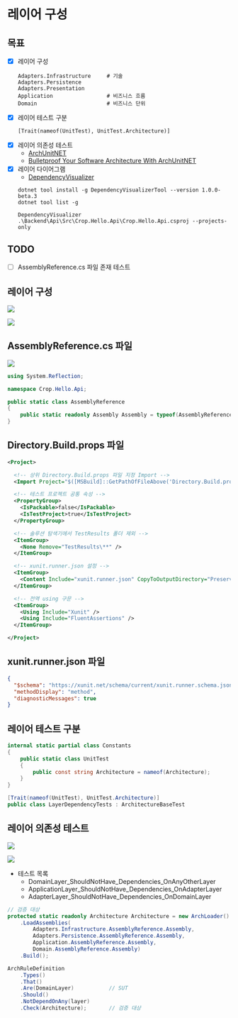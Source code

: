 # 레이어 구성

## 목표
- [x] 레이어 구성
  ```shell
  Adapters.Infrastructure     # 기술
  Adapters.Persistence
  Adapters.Presentation
  Application                 # 비즈니스 흐름
  Domain                      # 비즈니스 단위
  ```
- [x] 레이어 테스트 구분
  ```shell
  [Trait(nameof(UnitTest), UnitTest.Architecture)]
  ```
- [x] 레이어 의존성 테스트
  - [ArchUnitNET](https://github.com/TNG/ArchUnitNET)
  - [Bulletproof Your Software Architecture With ArchUnitNET](https://www.youtube.com/watch?v=R_srbvA6IQM)
- [x] 레이어 다이어그램
  - [DependencyVisualizer](https://github.com/nkolev92/DependencyVisualizer)
  ```
  dotnet tool install -g DependencyVisualizerTool --version 1.0.0-beta.3
  dotnet tool list -g

  DependencyVisualizer .\Backend\Api\Src\Crop.Hello.Api\Crop.Hello.Api.csproj --projects-only
  ```

## TODO
- [ ] AssemblyReference.cs 파일 존재 테스트

## 레이어 구성
![](./.images/Architecture.Layers.png)

![](./.images/Architecture.Diagram.png)

## AssemblyReference.cs 파일

![](./.images/AssemblyReference.png)

```cs
using System.Reflection;

namespace Crop.Hello.Api;

public static class AssemblyReference
{
    public static readonly Assembly Assembly = typeof(AssemblyReference).Assembly;
}
```

## Directory.Build.props 파일

```xml
<Project>

  <!-- 상위 Directory.Build.props 파일 지정 Import -->
  <Import Project="$([MSBuild]::GetPathOfFileAbove('Directory.Build.props', '$(MSBuildThisFileDirectory)../'))" />

  <!-- 테스트 프로젝트 공통 속성 -->
  <PropertyGroup>
    <IsPackable>false</IsPackable>
    <IsTestProject>true</IsTestProject>
  </PropertyGroup>

  <!-- 솔루션 탐색기에서 TestResults 폴더 제외 -->
  <ItemGroup>
    <None Remove="TestResults\**" />
  </ItemGroup>

  <!-- xunit.runner.json 설정 -->
  <ItemGroup>
    <Content Include="xunit.runner.json" CopyToOutputDirectory="PreserveNewest" />
  </ItemGroup>

  <!-- 전역 using 구문 -->
  <ItemGroup>
    <Using Include="Xunit" />
    <Using Include="FluentAssertions" />
  </ItemGroup>

</Project>
```

## xunit.runner.json 파일

```json
{
  "$schema": "https://xunit.net/schema/current/xunit.runner.schema.json",
  "methodDisplay": "method",
  "diagnosticMessages": true
}
```

## 레이어 테스트 구분
```cs
internal static partial class Constants
{
    public static class UnitTest
    {
        public const string Architecture = nameof(Architecture);
    }
}

[Trait(nameof(UnitTest), UnitTest.Architecture)]
public class LayerDependencyTests : ArchitectureBaseTest
```

## 레이어 의존성 테스트

![](./.images/Architecture.TestSolution.png)

![](./.images/Architecture.Tests.png)

- 테스트 목록
  - DomainLayer_ShouldNotHave_Dependencies_OnAnyOtherLayer
  - ApplicationLayer_ShouldNotHave_Dependencies_OnAdapterLayer
  - AdapterLayer_ShouldNotHave_Dependencies_OnDomainLayer

```cs
// 검증 대상
protected static readonly Architecture Architecture = new ArchLoader()
    .LoadAssemblies(
        Adapters.Infrastructure.AssemblyReference.Assembly,
        Adapters.Persistence.AssemblyReference.Assembly,
        Application.AssemblyReference.Assembly,
        Domain.AssemblyReference.Assembly)
    .Build();

ArchRuleDefinition
    .Types()
    .That()
    .Are(DomainLayer)           // SUT
    .Should()
    .NotDependOnAny(layer)
    .Check(Architecture);       // 검증 대상
```